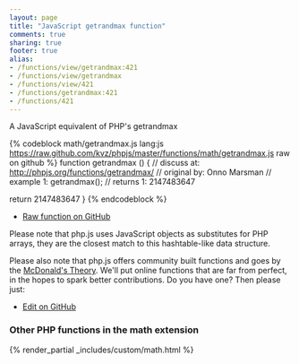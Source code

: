 ```yaml
---
layout: page
title: "JavaScript getrandmax function"
comments: true
sharing: true
footer: true
alias:
- /functions/view/getrandmax:421
- /functions/view/getrandmax
- /functions/view/421
- /functions/getrandmax:421
- /functions/421
---
```

<!-- Generated by Rakefile:build -->
A JavaScript equivalent of PHP's getrandmax

{% codeblock math/getrandmax.js lang:js https://raw.github.com/kvz/phpjs/master/functions/math/getrandmax.js raw on github %}
function getrandmax () {
  //  discuss at: http://phpjs.org/functions/getrandmax/
  // original by: Onno Marsman
  //   example 1: getrandmax();
  //   returns 1: 2147483647

  return 2147483647
}
{% endcodeblock %}

 - [Raw function on GitHub](https://github.com/kvz/phpjs/blob/master/functions/math/getrandmax.js)

Please note that php.js uses JavaScript objects as substitutes for PHP arrays, they are 
the closest match to this hashtable-like data structure. 

Please also note that php.js offers community built functions and goes by the 
[McDonald's Theory](https://medium.com/what-i-learned-building/9216e1c9da7d). We'll put online 
functions that are far from perfect, in the hopes to spark better contributions. 
Do you have one? Then please just: 

 - [Edit on GitHub](https://github.com/kvz/phpjs/edit/master/functions/math/getrandmax.js)


### Other PHP functions in the math extension
{% render_partial _includes/custom/math.html %}
